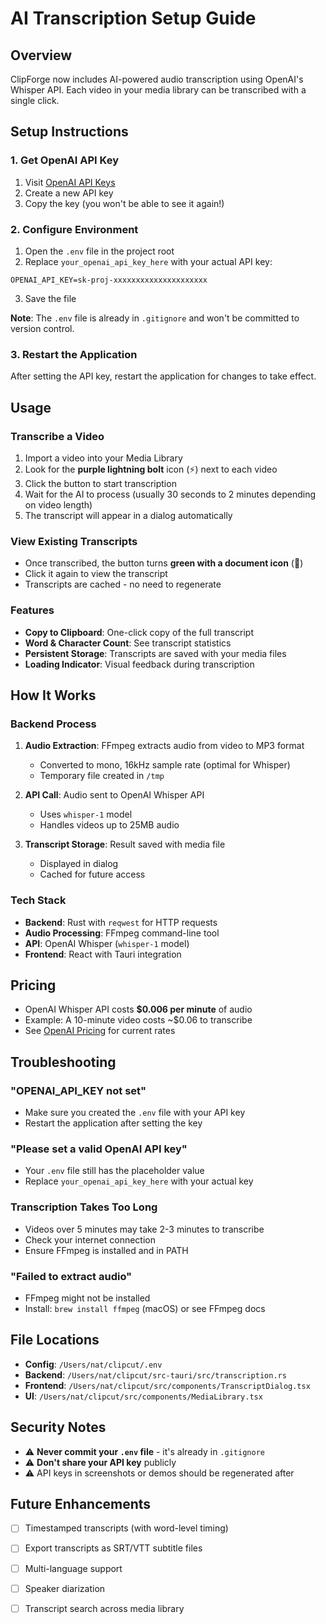 # AI Transcription Setup Guide

## Overview
ClipForge now includes AI-powered audio transcription using OpenAI's Whisper API. Each video in your media library can be transcribed with a single click.

## Setup Instructions

### 1. Get OpenAI API Key
1. Visit [OpenAI API Keys](https://platform.openai.com/api-keys)
2. Create a new API key
3. Copy the key (you won't be able to see it again!)

### 2. Configure Environment
1. Open the `.env` file in the project root
2. Replace `your_openai_api_key_here` with your actual API key:
```
OPENAI_API_KEY=sk-proj-xxxxxxxxxxxxxxxxxxxxx
```
3. Save the file

**Note**: The `.env` file is already in `.gitignore` and won't be committed to version control.

### 3. Restart the Application
After setting the API key, restart the application for changes to take effect.

## Usage

### Transcribe a Video
1. Import a video into your Media Library
2. Look for the **purple lightning bolt** icon (⚡) next to each video
3. Click the button to start transcription
4. Wait for the AI to process (usually 30 seconds to 2 minutes depending on video length)
5. The transcript will appear in a dialog automatically

### View Existing Transcripts
- Once transcribed, the button turns **green with a document icon** (📄)
- Click it again to view the transcript
- Transcripts are cached - no need to regenerate

### Features
- **Copy to Clipboard**: One-click copy of the full transcript
- **Word & Character Count**: See transcript statistics
- **Persistent Storage**: Transcripts are saved with your media files
- **Loading Indicator**: Visual feedback during transcription

## How It Works

### Backend Process
1. **Audio Extraction**: FFmpeg extracts audio from video to MP3 format
   - Converted to mono, 16kHz sample rate (optimal for Whisper)
   - Temporary file created in `/tmp`

2. **API Call**: Audio sent to OpenAI Whisper API
   - Uses `whisper-1` model
   - Handles videos up to 25MB audio

3. **Transcript Storage**: Result saved with media file
   - Displayed in dialog
   - Cached for future access

### Tech Stack
- **Backend**: Rust with `reqwest` for HTTP requests
- **Audio Processing**: FFmpeg command-line tool
- **API**: OpenAI Whisper (`whisper-1` model)
- **Frontend**: React with Tauri integration

## Pricing
- OpenAI Whisper API costs **$0.006 per minute** of audio
- Example: A 10-minute video costs ~$0.06 to transcribe
- See [OpenAI Pricing](https://openai.com/api/pricing/) for current rates

## Troubleshooting

### "OPENAI_API_KEY not set"
- Make sure you created the `.env` file with your API key
- Restart the application after setting the key

### "Please set a valid OpenAI API key"
- Your `.env` file still has the placeholder value
- Replace `your_openai_api_key_here` with your actual key

### Transcription Takes Too Long
- Videos over 5 minutes may take 2-3 minutes to transcribe
- Check your internet connection
- Ensure FFmpeg is installed and in PATH

### "Failed to extract audio"
- FFmpeg might not be installed
- Install: `brew install ffmpeg` (macOS) or see FFmpeg docs

## File Locations
- **Config**: `/Users/nat/clipcut/.env`
- **Backend**: `/Users/nat/clipcut/src-tauri/src/transcription.rs`
- **Frontend**: `/Users/nat/clipcut/src/components/TranscriptDialog.tsx`
- **UI**: `/Users/nat/clipcut/src/components/MediaLibrary.tsx`

## Security Notes
- ⚠️ **Never commit your `.env` file** - it's already in `.gitignore`
- ⚠️ **Don't share your API key** publicly
- ⚠️ API keys in screenshots or demos should be regenerated after

## Future Enhancements
- [ ] Timestamped transcripts (with word-level timing)
- [ ] Export transcripts as SRT/VTT subtitle files
- [ ] Multi-language support
- [ ] Speaker diarization
- [ ] Transcript search across media library


